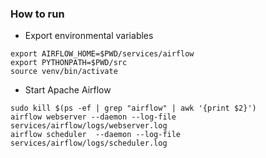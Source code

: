 ### How to run

- Export environmental variables
```shell
export AIRFLOW_HOME=$PWD/services/airflow
export PYTHONPATH=$PWD/src
source venv/bin/activate
```

- Start Apache Airflow
```shell
sudo kill $(ps -ef | grep "airflow" | awk '{print $2}')
airflow webserver --daemon --log-file services/airflow/logs/webserver.log
airflow scheduler  --daemon --log-file services/airflow/logs/scheduler.log
```